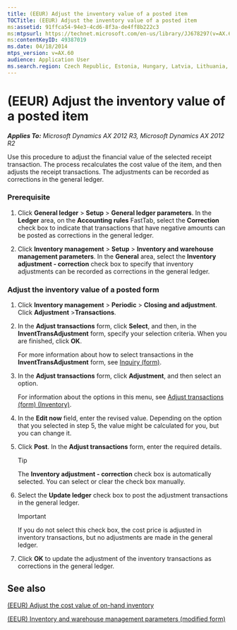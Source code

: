 ```yaml
---
title: (EEUR) Adjust the inventory value of a posted item
TOCTitle: (EEUR) Adjust the inventory value of a posted item
ms:assetid: 91ffca54-94e3-4cd6-8f3a-de4ff8b222c3
ms:mtpsurl: https://technet.microsoft.com/en-us/library/JJ678297(v=AX.60)
ms:contentKeyID: 49387019
ms.date: 04/18/2014
mtps_version: v=AX.60
audience: Application User
ms.search.region: Czech Republic, Estonia, Hungary, Latvia, Lithuania, Poland, Russia
---
```


# (EEUR) Adjust the inventory value of a posted item 


_**Applies To:** Microsoft Dynamics AX 2012 R3, Microsoft Dynamics AX 2012 R2_

Use this procedure to adjust the financial value of the selected receipt transaction. The process recalculates the cost value of the item, and then adjusts the receipt transactions. The adjustments can be recorded as corrections in the general ledger.

### Prerequisite

1.  Click **General ledger** \> **Setup** \> **General ledger parameters**. In the **Ledger** area, on the **Accounting rules** FastTab, select the **Correction** check box to indicate that transactions that have negative amounts can be posted as corrections in the general ledger.

2.  Click **Inventory management** \> **Setup** \> **Inventory and warehouse management parameters**. In the **General** area, select the **Inventory adjustment - correction** check box to specify that inventory adjustments can be recorded as corrections in the general ledger.

### Adjust the inventory value of a posted form

1.  Click **Inventory management** \> **Periodic** \> **Closing and adjustment**. Click **Adjustment** \>**Transactions**.

2.  In the **Adjust transactions** form, click **Select**, and then, in the **InventTransAdjustment** form, specify your selection criteria. When you are finished, click **OK**.
    
    For more information about how to select transactions in the **InventTransAdjustment** form, see [Inquiry (form)](https://technet.microsoft.com/en-us/library/aa575929\(v=ax.60\)).

3.  In the **Adjust transactions** form, click **Adjustment**, and then select an option.
    
    For information about the options in this menu, see [Adjust transactions (form) (Inventory)](https://technet.microsoft.com/en-us/library/aa585975\(v=ax.60\)).

4.  In the **Edit now** field, enter the revised value. Depending on the option that you selected in step 5, the value might be calculated for you, but you can change it.

5.  Click **Post**. In the **Adjust transactions** form, enter the required details.
    

    > [!TIP]
    > <P>The <STRONG>Inventory adjustment - correction</STRONG> check box is automatically selected. You can select or clear the check box manually.</P>



6.  Select the **Update ledger** check box to post the adjustment transactions in the general ledger.
    

    > [!IMPORTANT]
    > <P>If you do not select this check box, the cost price is adjusted in inventory transactions, but no adjustments are made in the general ledger.</P>



7.  Click **OK** to update the adjustment of the inventory transactions as corrections in the general ledger.

## See also

[(EEUR) Adjust the cost value of on-hand inventory](eeur-adjust-the-cost-value-of-on-hand-inventory.md)

[(EEUR) Inventory and warehouse management parameters (modified form)](https://technet.microsoft.com/en-us/library/jj710787\(v=ax.60\))

  


